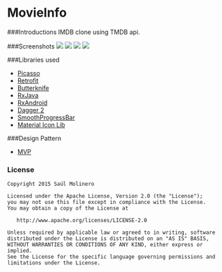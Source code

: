 # MovieInfo

###Introductions
IMDB clone using TMDB api.

###Screenshots
![](http://i.imgur.com/XSctlx9.jpg?1)
![](http://i.imgur.com/FWpS4qH.jpg?1)
![](http://i.imgur.com/gNq5jXa.jpg?1)
![](http://i.imgur.com/RdiXOtC.jpg?1)


###Libraries used
- [Picasso](https://github.com/square/picasso/)
- [Retrofit](https://github.com/square/retrofit)
- [Butterknife](https://github.com/JakeWharton/butterknife)
- [RxJava](https://github.com/ReactiveX/RxJava)
- [RxAndroid](https://github.com/ReactiveX/RxAndroid)
- [Dagger 2](http://google.github.io/dagger/)
- [SmoothProgressBar](https://github.com/castorflex/SmoothProgressBar)
- [Material Icon Lib](https://github.com/code-mc/material-icon-lib)

###Design Pattern
- [MVP](https://medium.com/mobiwise-blog/android-basic-project-architecture-for-mvp-72f4b33252d0#.rv5qymvvk)

### License

```
Copyright 2015 Saúl Molinero

Licensed under the Apache License, Version 2.0 (the "License");
you may not use this file except in compliance with the License.
You may obtain a copy of the License at

   http://www.apache.org/licenses/LICENSE-2.0

Unless required by applicable law or agreed to in writing, software
distributed under the License is distributed on an "AS IS" BASIS,
WITHOUT WARRANTIES OR CONDITIONS OF ANY KIND, either express or implied.
See the License for the specific language governing permissions and
limitations under the License.
